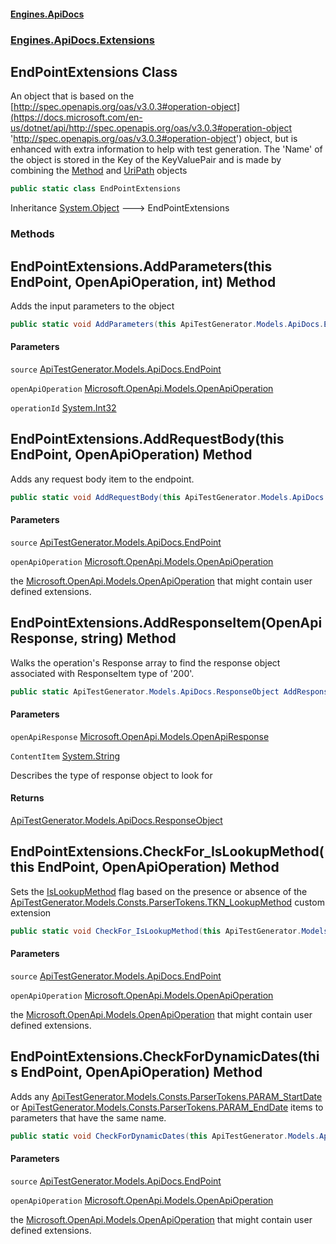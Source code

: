 #### [Engines.ApiDocs](Engines.ApiDocs.md 'Engines.ApiDocs')
### [Engines.ApiDocs.Extensions](Engines.ApiDocs.md#Engines.ApiDocs.Extensions 'Engines.ApiDocs.Extensions')

## EndPointExtensions Class

An object that is based on the [http://spec.openapis.org/oas/v3.0.3#operation-object](https://docs.microsoft.com/en-us/dotnet/api/http://spec.openapis.org/oas/v3.0.3#operation-object 'http://spec.openapis.org/oas/v3.0.3#operation-object')
object, but is enhanced with extra information to help with test generation.
The 'Name' of the object is stored in the Key of the KeyValuePair and is made 
by combining the [Method](https://docs.microsoft.com/en-us/dotnet/api/Method 'Method') and [UriPath](https://docs.microsoft.com/en-us/dotnet/api/UriPath 'UriPath') objects

```csharp
public static class EndPointExtensions
```

Inheritance [System.Object](https://docs.microsoft.com/en-us/dotnet/api/System.Object 'System.Object') &#129106; EndPointExtensions
### Methods

<a name='Engines.ApiDocs.Extensions.EndPointExtensions.AddParameters(thisApiTestGenerator.Models.ApiDocs.EndPoint,Microsoft.OpenApi.Models.OpenApiOperation,int)'></a>

## EndPointExtensions.AddParameters(this EndPoint, OpenApiOperation, int) Method

Adds the input parameters to the object

```csharp
public static void AddParameters(this ApiTestGenerator.Models.ApiDocs.EndPoint source, Microsoft.OpenApi.Models.OpenApiOperation openApiOperation, int operationId);
```
#### Parameters

<a name='Engines.ApiDocs.Extensions.EndPointExtensions.AddParameters(thisApiTestGenerator.Models.ApiDocs.EndPoint,Microsoft.OpenApi.Models.OpenApiOperation,int).source'></a>

`source` [ApiTestGenerator.Models.ApiDocs.EndPoint](https://docs.microsoft.com/en-us/dotnet/api/ApiTestGenerator.Models.ApiDocs.EndPoint 'ApiTestGenerator.Models.ApiDocs.EndPoint')

<a name='Engines.ApiDocs.Extensions.EndPointExtensions.AddParameters(thisApiTestGenerator.Models.ApiDocs.EndPoint,Microsoft.OpenApi.Models.OpenApiOperation,int).openApiOperation'></a>

`openApiOperation` [Microsoft.OpenApi.Models.OpenApiOperation](https://docs.microsoft.com/en-us/dotnet/api/Microsoft.OpenApi.Models.OpenApiOperation 'Microsoft.OpenApi.Models.OpenApiOperation')

<a name='Engines.ApiDocs.Extensions.EndPointExtensions.AddParameters(thisApiTestGenerator.Models.ApiDocs.EndPoint,Microsoft.OpenApi.Models.OpenApiOperation,int).operationId'></a>

`operationId` [System.Int32](https://docs.microsoft.com/en-us/dotnet/api/System.Int32 'System.Int32')

<a name='Engines.ApiDocs.Extensions.EndPointExtensions.AddRequestBody(thisApiTestGenerator.Models.ApiDocs.EndPoint,Microsoft.OpenApi.Models.OpenApiOperation)'></a>

## EndPointExtensions.AddRequestBody(this EndPoint, OpenApiOperation) Method

Adds any request body item to the endpoint.

```csharp
public static void AddRequestBody(this ApiTestGenerator.Models.ApiDocs.EndPoint source, Microsoft.OpenApi.Models.OpenApiOperation openApiOperation);
```
#### Parameters

<a name='Engines.ApiDocs.Extensions.EndPointExtensions.AddRequestBody(thisApiTestGenerator.Models.ApiDocs.EndPoint,Microsoft.OpenApi.Models.OpenApiOperation).source'></a>

`source` [ApiTestGenerator.Models.ApiDocs.EndPoint](https://docs.microsoft.com/en-us/dotnet/api/ApiTestGenerator.Models.ApiDocs.EndPoint 'ApiTestGenerator.Models.ApiDocs.EndPoint')

<a name='Engines.ApiDocs.Extensions.EndPointExtensions.AddRequestBody(thisApiTestGenerator.Models.ApiDocs.EndPoint,Microsoft.OpenApi.Models.OpenApiOperation).openApiOperation'></a>

`openApiOperation` [Microsoft.OpenApi.Models.OpenApiOperation](https://docs.microsoft.com/en-us/dotnet/api/Microsoft.OpenApi.Models.OpenApiOperation 'Microsoft.OpenApi.Models.OpenApiOperation')

the [Microsoft.OpenApi.Models.OpenApiOperation](https://docs.microsoft.com/en-us/dotnet/api/Microsoft.OpenApi.Models.OpenApiOperation 'Microsoft.OpenApi.Models.OpenApiOperation') that might contain user defined extensions.

<a name='Engines.ApiDocs.Extensions.EndPointExtensions.AddResponseItem(Microsoft.OpenApi.Models.OpenApiResponse,string)'></a>

## EndPointExtensions.AddResponseItem(OpenApiResponse, string) Method

Walks the operation's Response array to find the response object associated with 
ResponseItem type of '200'.

```csharp
public static ApiTestGenerator.Models.ApiDocs.ResponseObject AddResponseItem(Microsoft.OpenApi.Models.OpenApiResponse openApiResponse, string ContentItem="application/json");
```
#### Parameters

<a name='Engines.ApiDocs.Extensions.EndPointExtensions.AddResponseItem(Microsoft.OpenApi.Models.OpenApiResponse,string).openApiResponse'></a>

`openApiResponse` [Microsoft.OpenApi.Models.OpenApiResponse](https://docs.microsoft.com/en-us/dotnet/api/Microsoft.OpenApi.Models.OpenApiResponse 'Microsoft.OpenApi.Models.OpenApiResponse')

<a name='Engines.ApiDocs.Extensions.EndPointExtensions.AddResponseItem(Microsoft.OpenApi.Models.OpenApiResponse,string).ContentItem'></a>

`ContentItem` [System.String](https://docs.microsoft.com/en-us/dotnet/api/System.String 'System.String')

Describes the type of response object to look for

#### Returns
[ApiTestGenerator.Models.ApiDocs.ResponseObject](https://docs.microsoft.com/en-us/dotnet/api/ApiTestGenerator.Models.ApiDocs.ResponseObject 'ApiTestGenerator.Models.ApiDocs.ResponseObject')

<a name='Engines.ApiDocs.Extensions.EndPointExtensions.CheckFor_IsLookupMethod(thisApiTestGenerator.Models.ApiDocs.EndPoint,Microsoft.OpenApi.Models.OpenApiOperation)'></a>

## EndPointExtensions.CheckFor_IsLookupMethod(this EndPoint, OpenApiOperation) Method

Sets the [IsLookupMethod](https://docs.microsoft.com/en-us/dotnet/api/IsLookupMethod 'IsLookupMethod') flag based on the
presence or absence of the [ApiTestGenerator.Models.Consts.ParserTokens.TKN_LookupMethod](https://docs.microsoft.com/en-us/dotnet/api/ApiTestGenerator.Models.Consts.ParserTokens.TKN_LookupMethod 'ApiTestGenerator.Models.Consts.ParserTokens.TKN_LookupMethod') custom extension

```csharp
public static void CheckFor_IsLookupMethod(this ApiTestGenerator.Models.ApiDocs.EndPoint source, Microsoft.OpenApi.Models.OpenApiOperation openApiOperation);
```
#### Parameters

<a name='Engines.ApiDocs.Extensions.EndPointExtensions.CheckFor_IsLookupMethod(thisApiTestGenerator.Models.ApiDocs.EndPoint,Microsoft.OpenApi.Models.OpenApiOperation).source'></a>

`source` [ApiTestGenerator.Models.ApiDocs.EndPoint](https://docs.microsoft.com/en-us/dotnet/api/ApiTestGenerator.Models.ApiDocs.EndPoint 'ApiTestGenerator.Models.ApiDocs.EndPoint')

<a name='Engines.ApiDocs.Extensions.EndPointExtensions.CheckFor_IsLookupMethod(thisApiTestGenerator.Models.ApiDocs.EndPoint,Microsoft.OpenApi.Models.OpenApiOperation).openApiOperation'></a>

`openApiOperation` [Microsoft.OpenApi.Models.OpenApiOperation](https://docs.microsoft.com/en-us/dotnet/api/Microsoft.OpenApi.Models.OpenApiOperation 'Microsoft.OpenApi.Models.OpenApiOperation')

the [Microsoft.OpenApi.Models.OpenApiOperation](https://docs.microsoft.com/en-us/dotnet/api/Microsoft.OpenApi.Models.OpenApiOperation 'Microsoft.OpenApi.Models.OpenApiOperation') that might contain user defined extensions.

<a name='Engines.ApiDocs.Extensions.EndPointExtensions.CheckForDynamicDates(thisApiTestGenerator.Models.ApiDocs.EndPoint,Microsoft.OpenApi.Models.OpenApiOperation)'></a>

## EndPointExtensions.CheckForDynamicDates(this EndPoint, OpenApiOperation) Method

Adds any [ApiTestGenerator.Models.Consts.ParserTokens.PARAM_StartDate](https://docs.microsoft.com/en-us/dotnet/api/ApiTestGenerator.Models.Consts.ParserTokens.PARAM_StartDate 'ApiTestGenerator.Models.Consts.ParserTokens.PARAM_StartDate') or 
[ApiTestGenerator.Models.Consts.ParserTokens.PARAM_EndDate](https://docs.microsoft.com/en-us/dotnet/api/ApiTestGenerator.Models.Consts.ParserTokens.PARAM_EndDate 'ApiTestGenerator.Models.Consts.ParserTokens.PARAM_EndDate') items to parameters that
have the same name.

```csharp
public static void CheckForDynamicDates(this ApiTestGenerator.Models.ApiDocs.EndPoint source, Microsoft.OpenApi.Models.OpenApiOperation openApiOperation);
```
#### Parameters

<a name='Engines.ApiDocs.Extensions.EndPointExtensions.CheckForDynamicDates(thisApiTestGenerator.Models.ApiDocs.EndPoint,Microsoft.OpenApi.Models.OpenApiOperation).source'></a>

`source` [ApiTestGenerator.Models.ApiDocs.EndPoint](https://docs.microsoft.com/en-us/dotnet/api/ApiTestGenerator.Models.ApiDocs.EndPoint 'ApiTestGenerator.Models.ApiDocs.EndPoint')

<a name='Engines.ApiDocs.Extensions.EndPointExtensions.CheckForDynamicDates(thisApiTestGenerator.Models.ApiDocs.EndPoint,Microsoft.OpenApi.Models.OpenApiOperation).openApiOperation'></a>

`openApiOperation` [Microsoft.OpenApi.Models.OpenApiOperation](https://docs.microsoft.com/en-us/dotnet/api/Microsoft.OpenApi.Models.OpenApiOperation 'Microsoft.OpenApi.Models.OpenApiOperation')

the [Microsoft.OpenApi.Models.OpenApiOperation](https://docs.microsoft.com/en-us/dotnet/api/Microsoft.OpenApi.Models.OpenApiOperation 'Microsoft.OpenApi.Models.OpenApiOperation') that might contain user defined extensions.